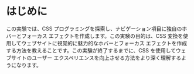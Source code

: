 # はじめに

この実験では、CSS プログラミングを探索し、ナビゲーション項目に独自のホバーとフォーカス エフェクトを作成します。この実験の目的は、CSS 変換を使用してウェブサイトに視覚的に魅力的なホバーとフォーカス エフェクトを作成する方法を教えることです。この実験が終了するまでに、CSS を使用してウェブサイトのユーザー エクスペリエンスを向上させる方法をより深く理解するようになります。
